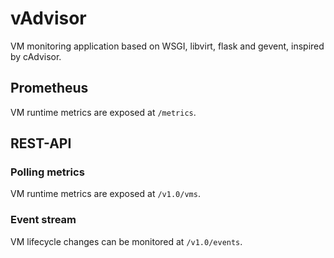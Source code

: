 # vAdvisor

VM monitoring application based on WSGI, libvirt, flask and gevent, inspired by cAdvisor. 

## Prometheus

VM runtime metrics are exposed at `/metrics`.

## REST-API

### Polling metrics

VM runtime metrics are exposed at `/v1.0/vms`.

### Event stream

VM lifecycle changes can be monitored at `/v1.0/events`.

